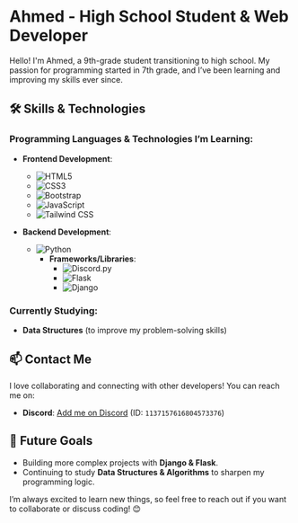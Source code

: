 # Ahmed - High School Student & Web Developer

Hello! I'm Ahmed, a 9th-grade student transitioning to high school. My passion for programming started in 7th grade, and I’ve been learning and improving my skills ever since.

## 🛠️ Skills & Technologies

### Programming Languages & Technologies I’m Learning:

- **Frontend Development**:
  - ![HTML5](https://img.shields.io/badge/HTML5-E34F26?style=flat&logo=html5&logoColor=white)
  - ![CSS3](https://img.shields.io/badge/CSS3-1572B6?style=flat&logo=css3&logoColor=white)
  - ![Bootstrap](https://img.shields.io/badge/Bootstrap-7952B3?style=flat&logo=bootstrap&logoColor=white)
  - ![JavaScript](https://img.shields.io/badge/JavaScript-F7DF1E?style=flat&logo=javascript&logoColor=black)
  - ![Tailwind CSS](https://img.shields.io/badge/Tailwind_CSS-06B6D4?style=flat&logo=tailwind-css&logoColor=white)

- **Backend Development**:
  - ![Python](https://img.shields.io/badge/Python-3776AB?style=flat&logo=python&logoColor=white)
    - **Frameworks/Libraries**:
      - ![Discord.py](https://img.shields.io/badge/Discord.py-5865F2?style=flat&logo=discord&logoColor=white)
      - ![Flask](https://img.shields.io/badge/Flask-000000?style=flat&logo=flask&logoColor=white)
      - ![Django](https://img.shields.io/badge/Django-092E20?style=flat&logo=django&logoColor=white)

### Currently Studying:
- **Data Structures** (to improve my problem-solving skills)

## 📫 Contact Me

I love collaborating and connecting with other developers! You can reach me on:
- **Discord**: [Add me on Discord](https://discord.com/users/1137157616804573376) (ID: `1137157616804573376`)

## 🚀 Future Goals

- Building more complex projects with **Django & Flask**.
- Continuing to study **Data Structures & Algorithms** to sharpen my programming logic.

I’m always excited to learn new things, so feel free to reach out if you want to collaborate or discuss coding! 😊
